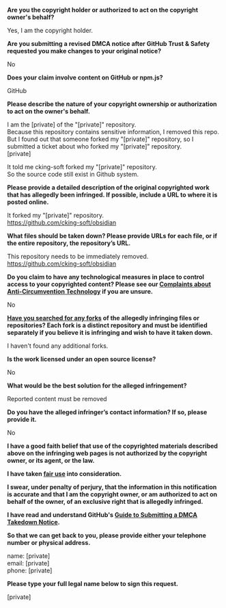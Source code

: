 **Are you the copyright holder or authorized to act on the copyright owner's behalf?**

Yes, I am the copyright holder.

**Are you submitting a revised DMCA notice after GitHub Trust & Safety requested you make changes to your original notice?**

No

**Does your claim involve content on GitHub or npm.js?**

GitHub

**Please describe the nature of your copyright ownership or authorization to act on the owner's behalf.**

I am the [private] of the "[private]" repository.  
Because this repository contains sensitive information, I removed this repo.  
But I found out that someone forked my "[private]" repository, so I submitted a ticket about who forked my "[private]" repository.  
[private]

It told me cking-soft forked my "[private]" repository.  
So the source code still exist in Github system.

**Please provide a detailed description of the original copyrighted work that has allegedly been infringed. If possible, include a URL to where it is posted online.**

It forked my "[private]" repository.  
https://github.com/cking-soft/obsidian

**What files should be taken down? Please provide URLs for each file, or if the entire repository, the repository’s URL.**

This repository needs to be immediately removed.
https://github.com/cking-soft/obsidian

**Do you claim to have any technological measures in place to control access to your copyrighted content? Please see our <a href="https://docs.github.com/articles/guide-to-submitting-a-dmca-takedown-notice#complaints-about-anti-circumvention-technology">Complaints about Anti-Circumvention Technology</a> if you are unsure.**

No

**<a href="https://docs.github.com/articles/dmca-takedown-policy#b-what-about-forks-or-whats-a-fork">Have you searched for any forks</a> of the allegedly infringing files or repositories? Each fork is a distinct repository and must be identified separately if you believe it is infringing and wish to have it taken down.**

I haven't found any additional forks.

**Is the work licensed under an open source license?**

No

**What would be the best solution for the alleged infringement?**

Reported content must be removed

**Do you have the alleged infringer’s contact information? If so, please provide it.**

No

**I have a good faith belief that use of the copyrighted materials described above on the infringing web pages is not authorized by the copyright owner, or its agent, or the law.**

**I have taken <a href="https://www.lumendatabase.org/topics/22">fair use</a> into consideration.**

**I swear, under penalty of perjury, that the information in this notification is accurate and that I am the copyright owner, or am authorized to act on behalf of the owner, of an exclusive right that is allegedly infringed.**

**I have read and understand GitHub's <a href="https://docs.github.com/articles/guide-to-submitting-a-dmca-takedown-notice/">Guide to Submitting a DMCA Takedown Notice</a>.**

**So that we can get back to you, please provide either your telephone number or physical address.**

name: [private]  
email: [private]  
phone: [private]  

**Please type your full legal name below to sign this request.**

[private]  
